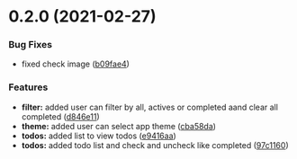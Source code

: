 # 0.2.0 (2021-02-27)


### Bug Fixes

* fixed check image ([b09fae4](https://github.com/julioale21/TodoApp-FrontendMentorChallenge/commit/b09fae45ce709b46e85af53700c5af1380cb3cb1))


### Features

* **filter:** added user can filter by all, actives or completed aand clear all completed ([d846e11](https://github.com/julioale21/TodoApp-FrontendMentorChallenge/commit/d846e11d4607eaee1afaa0166c4c5acbfb705680))
* **theme:** added user can select app theme ([cba58da](https://github.com/julioale21/TodoApp-FrontendMentorChallenge/commit/cba58da09bab537616b2a16a1393f6e1bd9b44ed))
* **todos:** added list to view todos ([e9416aa](https://github.com/julioale21/TodoApp-FrontendMentorChallenge/commit/e9416aae5aedd1b87f64729a6a425ac621158a03))
* **todos:** added todo list and check and uncheck like completed ([97c1160](https://github.com/julioale21/TodoApp-FrontendMentorChallenge/commit/97c1160a408e8d013fc1d5089b6eb7e1cac53129))

